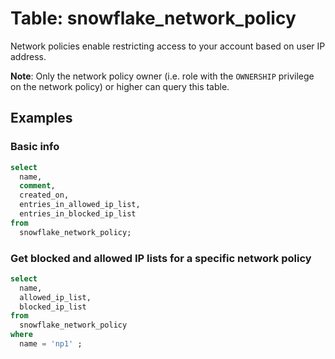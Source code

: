 # Table: snowflake_network_policy

Network policies enable restricting access to your account based on user IP address.

**Note**: Only the network policy owner (i.e. role with the `OWNERSHIP` privilege on the network policy) or higher can query this table.

## Examples

### Basic info

```sql
select
  name,
  comment,
  created_on,
  entries_in_allowed_ip_list,
  entries_in_blocked_ip_list
from
  snowflake_network_policy;
```

### Get blocked and allowed IP lists for a specific network policy

```sql
select
  name,
  allowed_ip_list,
  blocked_ip_list
from
  snowflake_network_policy
where
  name = 'np1' ;
```
